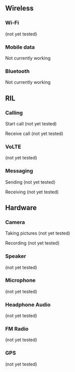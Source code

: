 
## Wireless

### Wi-Fi
(not yet tested)

### Mobile data
Not currently working

### Bluetooth
Not currently working


## RIL

### Calling

Start call
(not yet tested)

Receive call
(not yet tested)

### VoLTE
(not yet tested)

### Messaging

Sending
(not yet tested)

Receiving
(not yet tested)


## Hardware

### Camera

Taking pictures
(not yet tested)

Recording
(not yet tested)

### Speaker
(not yet tested)

### Microphone
(not yet tested)

### Headphone Audio
(not yet tested)

### FM Radio
(not yet tested)

### GPS
(not yet tested)